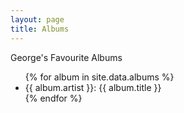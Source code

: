 ```yaml
---
layout: page
title: Albums
---
```


<div class="card">
<div class="card-header">
George's Favourite Albums
</div>
<ul class="list-group list-group-flush">
{% for album in site.data.albums %}
  <li class="list-group-item">
  <span class="text-muted">{{ album.artist }}:</span> <span class="fw-bold">{{ album.title }}</span>   
  </li>
{% endfor %}
</ul>
</div>
